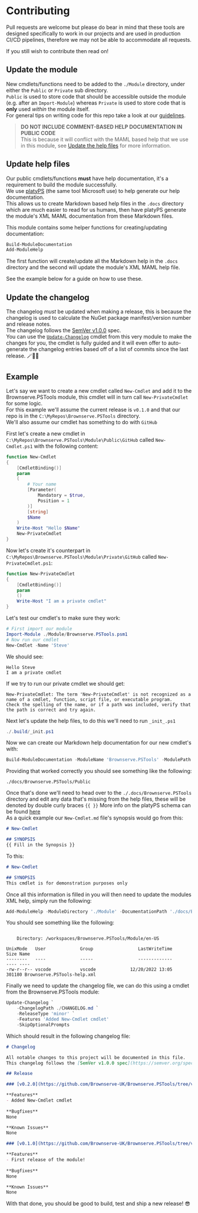 # Contributing
Pull requests are welcome but please do bear in mind that these tools are designed specifically to work in our projects and are used in production CI/CD pipelines, therefore we may not be able to accommodate all requests.  

If you still wish to contribute then read on!

## Update the module
New cmdlets/functions need to be added to the `./Module` directory, under either the `Public` or `Private` sub directory.  
`Public` is used to store code that should be accessible outside the module (e.g. after an `Import-Module`) whereas `Private` is used to store code that is **only** used _within_ the module itself.  
For general tips on writing code for this repo take a look at our [guidelines](GUIDELINES.md).

>**DO NOT INCLUDE COMMENT-BASED HELP DOCUMENTATION IN PUBLIC CODE**  
This is because it will conflict with the MAML based help that we use in this module, see [Update the help files](#update-help-files) for more information.

## Update help files
Our public cmdlets/functions **must** have help documentation, it's a requirement to build the module successfully.  
We use [platyPS](https://github.com/PowerShell/platyPS) (the same tool Microsoft use) to help generate our help documentation.  
This allows us to create Markdown based help files in the `.docs` directory which are much easier to read for us humans, then have platyPS generate the module's XML MAML documentation from these Markdown files.

This module contains some helper functions for creating/updating documentation:
```powershell
Build-ModuleDocumentation
Add-ModuleHelp
```
The first function will create/update all the Markdown help in the `.docs` directory and the second will update the module's XML MAML help file.

See the example below for a guide on how to use these.

## Update the changelog  
The changelog _must_ be updated when making a release, this is because the changelog is used to calculate the NuGet package manifest/version number and release notes.   
The changelog follows the [SemVer v1.0.0](https://semver.org/spec/v1.0.0.html) spec.  
You can use the [`Update-Changelog`](./Brownserve.PSTools/Public/Update-Changelog.md) cmdlet from this very module to make the changes for you, the cmdlet is fully guided and it will even offer to auto-generate the changelog entries based off of a list of commits since the last release. 🪄🧙‍♂️

## Example
Let's say we want to create a new cmdlet called `New-Cmdlet` and add it to the Brownserve.PSTools module, this cmdlet will in turn call `New-PrivateCmdlet` for some logic.  
For this example we'll assume the current release is `v0.1.0`  and that our repo is in the `C:\MyRepos\Brownserve.PSTools` directory.  
We'll also assume our cmdlet has something to do with `GitHub`

First let's create a new cmdlet in `C:\MyRepos\Brownserve.PSTools\Module\Public\GitHub` called `New-Cmdlet.ps1` with the following content:
```powershell
function New-Cmdlet
{
    [CmdletBinding()]
    param
    (
        # Your name
        [Parameter(
            Mandatory = $true,
            Position = 1
        )]
        [string]
        $Name
    )
    Write-Host "Hello $Name"
    New-PrivateCmdlet
}
```

Now let's create it's counterpart in `C:\MyRepos\Brownserve.PSTools\Module\Private\GitHub` called `New-PrivateCmdlet.ps1`:
```powershell
function New-PrivateCmdlet
{
    [CmdletBinding()]
    param
    ()
    Write-Host "I am a private cmdlet"
}

```

Let's test our cmdlet's to make sure they work:
```powershell
# First import our module
Import-Module ./Module/Brownserve.PSTools.psm1
# Now run our cmdlet
New-Cmdlet -Name 'Steve'
```
We should see:
```
Hello Steve
I am a private cmdlet
```
If we try to run our private cmdlet we should get:
```
New-PrivateCmdlet: The term 'New-PrivateCmdlet' is not recognized as a name of a cmdlet, function, script file, or executable program.
Check the spelling of the name, or if a path was included, verify that the path is correct and try again.
```

Next let's update the help files, to do this we'll need to run `_init_.ps1`
```powershell
./.build/_init.ps1
```

Now we can create our Markdown help documentation for our new cmdlet's with:
```powershell
Build-ModuleDocumentation -ModuleName 'Brownserve.PSTools' -ModulePath './Module/Brownserve.PSTools.psm1' -DocumentationPath './docs'
```
Providing that worked correctly you should see something like the following:
```
./docs/Brownserve.PSTools/Public
```

Once that's done we'll need to head over to the `./.docs/Brownserve.PSTools` directory and edit any data that's missing from the help files, these will be denoted by double curly braces `{{ }}`
More info on the platyPS schema can be found [here](https://github.com/PowerShell/platyPS/blob/master/platyPS.schema.md)  
As a quick example our `New-Cmdlet.md` file's synopsis would go from this:
```markdown
# New-Cmdlet

## SYNOPSIS
{{ Fill in the Synopsis }}

```
To this:
```markdown
# New-Cmdlet

## SYNOPSIS
This cmdlet is for demonstration purposes only
```

Once all this information is filled in you will then need to update the modules XML help, simply run the following:
```powershell
Add-ModuleHelp -ModuleDirectory './Module' -DocumentationPath './docs/Brownserve.PSTools/Public'
```

You should see something like the following:
```

    Directory: /workspaces/Brownserve.PSTools/Module/en-US

UnixMode   User             Group                 LastWriteTime           Size Name
--------   ----             -----                 -------------           ---- ----
-rw-r--r-- vscode           vscode             12/20/2022 13:05         301180 Brownserve.PSTools-help.xml
```

Finally we need to update the changelog file, we can do this using a cmdlet from the Brownserve.PSTools module:
```powershell
Update-Changelog `
    -ChangelogPath ./CHANGELOG.md `
    -ReleaseType 'minor' `
    -Features 'Added New-Cmdlet cmdlet'
    -SkipOptionalPrompts
```
Which should result in the following changelog file:
```markdown
# Changelog

All notable changes to this project will be documented in this file.
This changelog follows the [SemVer v1.0.0 spec](https://semver.org/spec/v1.0.0.html)

## Release 

### [v0.2.0](https://github.com/Brownserve-UK/Brownserve.PSTools/tree/v0.2.0) (2021-09-16)

**Features**
- Added New-Cmdlet cmdlet
  
**Bugfixes**
None

**Known Issues**
None

### [v0.1.0](https://github.com/Brownserve-UK/Brownserve.PSTools/tree/v0.1.0) (2021-09-16)

**Features**
- First release of the module!
  
**Bugfixes**
None

**Known Issues**
None

```

With that done, you should be good to build, test and ship a new release! 😎